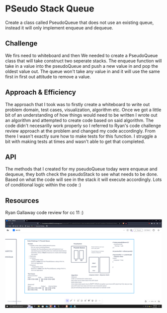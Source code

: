# PSeudo Stack Queue

Create a class called PseudoQueue that does not use an existing queue, instead it will only implement enqueue and dequeue.

## Challenge

We firs need to whiteboard and then We needed to create a PseudoQueue class that will take construct two seperate stacks. The enqueue function will take in a value into the pseudoQueue and push a new value in and pop the oldest value out. The queue won't take any value in and it will use the same first in first out attitude to remove a value.

## Approach & Efficiency

The approach that I took was to firstly create a whiteboard to write out problem domain, test cases, visualization, algorithm etc. Once we got a little bit of an understanding of how things would need to be written I wrote out an algorithm and attempted to create code based on said algorithm. The code didn't necesarilly work properly so I referred to Ryan's code challenge review approach at the problem and changed my code accordingly. From there I wasn't exactly sure how to make tests for this function. I struggle a bit with making tests at times and wasn't able to get that completed.

## API

The methods that I created for my pseudoQueue today were enqueue and dequeue, they both check the pseudoStack to see what needs to be done. Based on what the code will see in the stack it will execute accordingly. Lots of conditional logic within the code :)

## Resources

Ryan Gallaway code review for cc 11 :)

![](../assets/cc11.png)
